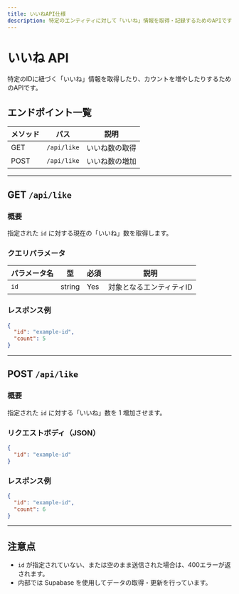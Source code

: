 ```yaml
---
title: いいねAPI仕様
description: 特定のエンティティに対して「いいね」情報を取得・記録するためのAPIです。
---
```


# いいね API

特定のIDに紐づく「いいね」情報を取得したり、カウントを増やしたりするためのAPIです。

## エンドポイント一覧

| メソッド | パス           | 説明                 |
|----------|----------------|----------------------|
| GET     | `/api/like`    | いいね数の取得       |
| POST    | `/api/like`    | いいね数の増加       |

---

## GET `/api/like`

### 概要

指定された `id` に対する現在の「いいね」数を取得します。

### クエリパラメータ

| パラメータ名 | 型     | 必須 | 説明                       |
|--------------|--------|------|----------------------------|
| `id`         | string | Yes  | 対象となるエンティティID |

### レスポンス例

```json
{
  "id": "example-id",
  "count": 5
}
```

---

## POST `/api/like`

### 概要

指定された `id` に対する「いいね」数を 1 増加させます。

### リクエストボディ（JSON）

```json
{
  "id": "example-id"
}
```

### レスポンス例

```json
{
  "id": "example-id",
  "count": 6
}
```

---

## 注意点

- `id` が指定されていない、または空のまま送信された場合は、400エラーが返されます。
- 内部では Supabase を使用してデータの取得・更新を行っています。
